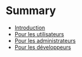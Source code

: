 # Summary

* [Introduction](README.md)
* [Pour les utilisateurs](docs/pour_les_utilisateurs.md)
* [Pour les administrateurs](docs/pour_les_administrateurs.md)
* [Pour les développeurs](docs/pour_les_developpeurs.md)

